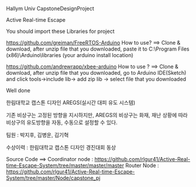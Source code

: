 Hallym Univ CapstoneDesignProject

Active Real-time Escape

You should import these Libraries for project

https://github.com/greiman/FreeRTOS-Arduino
How to use? ==> Clone & download, after unzip file that you downloaded, paste it to C:\Program Files (x86)\Arduino\libraries
(your arduino install location)

https://github.com/andrewrapp/xbee-arduino How to use ? ==> Clone & download, after unzip file that you downloaded, go to Arduino IDE(Sketch) and click tools->include lib-> add zip lib -> select file that you downloaded

Well done


한림대학교 캡스톤 디자인 AREGS(실시간 대피 유도 시스템)

기존 비상구는 고정된 방향을 지시하지만, AREGS의 비상구는 화재, 재난 상황에 따라 비상구의 유도방향을 자동, 수동으로 설정할 수 있다.



팀원 : 박지후, 김병운, 김기혁



수상이력 : 한림대학교 캡스톤 디자인 경진대회 동상


Source Code ==> 
                  Coordinator node :  https://github.com/rlgur41/Active-Real-time-Escape-System/tree/master/master/master
                  Router Node : https://github.com/rlgur41/Active-Real-time-Escape-System/tree/master/Node/capstone_pj



